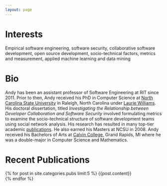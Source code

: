 ```yaml
---
layout: page
---
```

# Interests

Empirical software engineering,
software security,
collaborative software development,
open source development,
socio-technical factors,
metrics and measurement,
applied machine learning and data mining

# Bio
Andy has been an assistant professor of Software Engineering at RIT since 2011. Prior to then, Andy received his PhD in Computer Science at <a href="http://csc.ncsu.edu">North Carolina State University</a> in Raleigh, North Carolina under <a href="http://collaboration.csc.ncsu.edu/laurie">Laurie Williams</a>. His doctoral dissertation, titled <em>Investigating the Relationship between Developer Collaboration and Software Security</em> involved formulating metrics to examine the socio-technical structure of software development teams using social network analysis. His research has resulted in many top-tier academic <a href="publications.php">publications</a>. He also earned his Masters at NCSU in 2008. Andy received his Bachelors of Arts at <a href="http://cs.calvin.edu/">Calvin College</a>, Grand Rapids, MI where he was a double-major in Computer Science and Mathematics.

# Recent Publications
<div id="pubspage">
<div id="pubs">
{% for post in site.categories.pubs limit:5 %}
{{post.content}}
<div class="pubdivider"></div>
{% endfor %}
</div>
</div>

